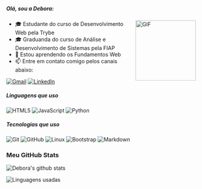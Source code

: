 

<!--
**deborafantinif/deborafantinif** is a ✨ _special_ ✨ repository because its `README.md` (this file) appears on your GitHub profile.

Here are some ideas to get you started:

- 🔭 I’m currently working on ...
- 🌱 I’m currently learning ...
- 👯 I’m looking to collaborate on ...
- 🤔 I’m looking for help with ...
- 💬 Ask me about ...
- 📫 How to reach me: ...
- 😄 Pronouns: ...
- ⚡ Fun fact: ...
-->

##### Olá, sou a Debora:

<img align="right" alt="GIF" height="160px" src="https://media.giphy.com/media/du3J3cXyzhj75IOgvA/giphy.gif" />

- 🎓 Estudante do curso de Desenvolvimento Web pela Trybe
- 🎓 Graduanda do curso de Análise e Desenvolvimento de Sistemas pela FIAP
- 🌱 Estou aprendendo os Fundamentos Web
- :mailbox: Entre em contato comigo pelos canais abaixo:

[![Gmail](https://img.shields.io/badge/-GMAIL-D14836?style=for-the-badge&logo=gmail&logoColor=white)](mailto:deboraferfan@gmail.om)
[![LinkedIn](https://img.shields.io/badge/-LINKEDIN-0077B5?style=for-the-badge&logo=linkedin&logoColor=white)](https://www.linkedin.com/in/deborafantini/)

##### Linguagens que uso

![HTML5](https://img.shields.io/badge/-HTML5-000000?style=flat&logo=html5)
![JavaScript](https://img.shields.io/badge/-JavaScript-000000?style=flat&logo=javascript)
![Python](https://img.shields.io/badge/-Python-000000?style=flat&logo=python)
<!--
![TypeScript](https://img.shields.io/badge/-TypeScript-000000?style=flat&logo=typescript)
![SQL](https://img.shields.io/badge/-SQL-000000?style=flat&logo=postgresql)
![Java](https://img.shields.io/badge/-Java-000000?style=flat&logo=java)
[![Telegram](https://img.shields.io/badge/-TELEGRAM-2CA5E0?style=for-the-badge&logo=telegram&logoColor=white)]()
-->

##### Tecnologias que uso

![Git](https://img.shields.io/badge/-Git-222222?style=flat&logo=git&logoColor=F05032)
![GitHub](https://img.shields.io/badge/-GitHub-222222?style=flat&logo=github&logoColor=181717)
![Linux](https://img.shields.io/badge/-Linux-222222?style=flat&logo=linux&logoColor=FCC624)
![Bootstrap](https://img.shields.io/badge/-Bootstrap-563D7C?style=flat-square&logo=Bootstrap)
![Markdown](https://img.shields.io/badge/-Markdown-000000?style=flat-square&logo=markdown)
<!--
![Node.js](https://img.shields.io/badge/-Node.js-222222?style=flat&logo=node.js&logoColor=339933)
![React](https://img.shields.io/badge/-React-222222?style=flat&logo=React&logoColor=61DAFB)
![Java Spring](https://img.shields.io/badge/-Spring-222222?style=flat&logo=spring&logoColor=6DB33F)
-->

### Meu GitHub Stats

![Debora's github stats](https://github-readme-stats.vercel.app/api?username=deborafantinif&show_icons=true) 

![Linguagens usadas](https://github-readme-stats.vercel.app/api/top-langs/?username=deborafantinif&layout=compact&bg_color=ffffff&text_color=333333)


